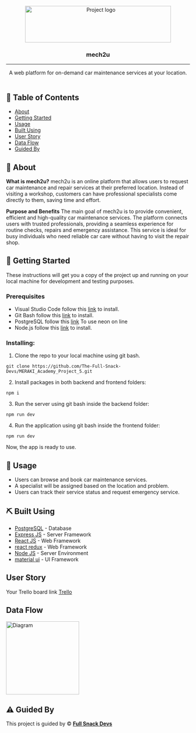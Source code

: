 <p align="center">
<a href="frontend main/src/assets/Mech2U_logo_transparent-removebg-preview.png" target="_blank" rel="noopener noreferrer">
 <img width="400px" height="100px" src="https://www.meraki-academy.org/assets/img/logov02.svg" alt="Project logo">
 </a>
</p>

<h3 align="center">mech2u</h3>

---

<p align="center"> A web platform for on-demand car maintenance services at your location.
    <br> 
<a href=''></a>
    <br> 
</p>

## 📝 Table of Contents

- [About](#about)
- [Getting Started](#getting_started)
- [Usage](#usage)
- [Built Using](#built_using)
- [User Story](#user_story)
- [Data Flow](#data_flow)
- [Guided By](#guided_by)

## 🧐 About <a name = "about"></a>

**What is mech2u?**
mech2u is an online platform that allows users to request car maintenance and repair services at their preferred location. Instead of visiting a workshop, customers can have professional specialists come directly to them, saving time and effort.

**Purpose and Benefits**
The main goal of mech2u is to provide convenient, efficient and high-quality car maintenance services. The platform connects users with trusted professionals, providing a seamless experience for routine checks, repairs and emergency assistance. This service is ideal for busy individuals who need reliable car care without having to visit the repair shop.
## 🏁 Getting Started <a name = "getting_started"></a>

These instructions will get you a copy of the project up and running on your local machine for development and testing purposes.

### Prerequisites

- Visual Studio Code follow this <a href='https://code.visualstudio.com/download'>link</a> to install.
- Git Bash follow this <a href='https://git-scm.com/downloads'>link</a> to install.
- PostgreSQL follow this <a href='https://console.neon.tech/app/projects'>link</a> To use neon on line
- Node.js follow this <a href='https://nodejs.org/en/download'>link</a> to install.

### Installing:

1. Clone the repo to your local machine using git bash.

```
git clone https://github.com/The-Full-Snack-Devs/MERAKI_Academy_Project_5.git
```

2. Install packages in both backend and frontend folders:

```
npm i
```

3. Run the server using git bash inside the backend folder:

```
npm run dev
```

4. Run the application using git bash inside the frontend folder:

```
npm run dev
```

Now, the app is ready to use.

## 🎈 Usage <a name="usage"></a>

- Users can browse and book car maintenance services.
- A specialist will be assigned based on the location and problem.
- Users can track their service status and request emergency service.

## ⛏️ Built Using <a name = "built_using"></a>

- [PostgreSQL](https://www.postgresql.org/) - Database
- [Express JS](https://expressjs.com/) - Server Framework
- [React JS](https://reactjs.org/) - Web Framework
- [react redux](https://react-redux.js.org/) - Web Framework
- [Node JS](https://nodejs.org/en/) - Server Environment
- [material ui](https://mui.com/material-ui/) - UI Framework

## User Story <a name = "#user_story"></a>

Your Trello board link
<a href='https://trello.com/b/MJGIFiXz/the-full-snack-devs'>Trello</a>

## Data Flow <a name = "#data_flow"></a>

<img width=200px height=200px src="https://cacoo.com/assets/site/img/templates/screenshots/er-database-diagram.png" alt="Diagram"></a>

## ⚠️ Guided By <a name = "guided_by"></a>

This project is guided by ©️ **[Full Snack Devs](https://www.meraki-academy.org)**
